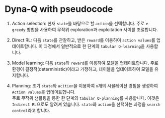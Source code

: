 # Dyna-Q with pseudocode
1. Action selection: 현재 `state`를 바탕으로 할 `action`을 선택합니다. 주로 `e-greedy` 방법을 사용하여 무작위 exploration과 exploitation 사이를 조절합니다.

2. Direct RL: 다음 `state`를 관찰하고, 받은 `reward`를 이용하여 `action values`를 업데이트합니다. 이 과정에서 일반적으로 한 단계의 `tabular Q-learning`을 사용합니다.

3. Model learning: 다음 `state`와 `reward`를 이용하여 모델을 업데이트합니다. 주로 환경이 결정적(deterministic)이라고 가정하고, 테이블을 업데이트하여 모델을 유지합니다.

4. Planning: 초기 `state`와 `acition`을 이용하여 `n`개의 시뮬레이션 경험을 생성하여 `Action values`를 업데이트합니다.  
주로 무작위 샘플링을 통한 한 단계의 `tabular Q-planning`를 사용합니다. 이것은 `Indirect RL`으로도 알려져 있습니다. `state`와 `action`을 선택하는 과정을 `search control`라고 합니다.
